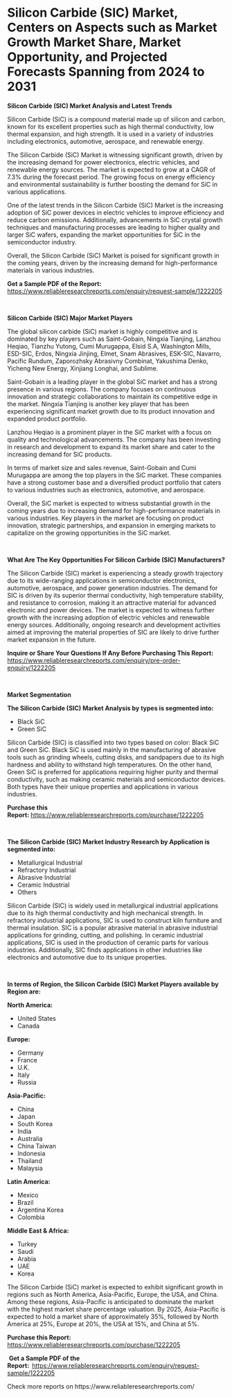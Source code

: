 <p><h1>Silicon Carbide (SIC) Market, Centers on Aspects such as Market Growth Market Share, Market Opportunity, and Projected Forecasts Spanning from 2024 to 2031</h1></p><p><strong>Silicon Carbide (SIC) Market Analysis and Latest Trends</strong></p>
<p><p>Silicon Carbide (SiC) is a compound material made up of silicon and carbon, known for its excellent properties such as high thermal conductivity, low thermal expansion, and high strength. It is used in a variety of industries including electronics, automotive, aerospace, and renewable energy.</p><p>The Silicon Carbide (SiC) Market is witnessing significant growth, driven by the increasing demand for power electronics, electric vehicles, and renewable energy sources. The market is expected to grow at a CAGR of 7.3% during the forecast period. The growing focus on energy efficiency and environmental sustainability is further boosting the demand for SiC in various applications.</p><p>One of the latest trends in the Silicon Carbide (SiC) Market is the increasing adoption of SiC power devices in electric vehicles to improve efficiency and reduce carbon emissions. Additionally, advancements in SiC crystal growth techniques and manufacturing processes are leading to higher quality and larger SiC wafers, expanding the market opportunities for SiC in the semiconductor industry.</p><p>Overall, the Silicon Carbide (SiC) Market is poised for significant growth in the coming years, driven by the increasing demand for high-performance materials in various industries.</p></p>
<p><strong>Get a Sample PDF of the Report:&nbsp;</strong> <a href="https://www.reliableresearchreports.com/enquiry/request-sample/1222205">https://www.reliableresearchreports.com/enquiry/request-sample/1222205</a></p>
<p>&nbsp;</p>
<p><strong>Silicon Carbide (SIC) Major Market Players</strong></p>
<p><p>The global silicon carbide (SiC) market is highly competitive and is dominated by key players such as Saint-Gobain, Ningxia Tianjing, Lanzhou Heqiao, Tianzhu Yutong, Cumi Murugappa, Elsid S.A, Washington Mills, ESD-SIC, Erdos, Ningxia Jinjing, Elmet, Snam Abrasives, ESK-SIC, Navarro, Pacific Rundum, Zaporozhsky Abrasivny Combinat, Yakushima Denko, Yicheng New Energy, Xinjiang Longhai, and Sublime.</p><p>Saint-Gobain is a leading player in the global SiC market and has a strong presence in various regions. The company focuses on continuous innovation and strategic collaborations to maintain its competitive edge in the market. Ningxia Tianjing is another key player that has been experiencing significant market growth due to its product innovation and expanded product portfolio.</p><p>Lanzhou Heqiao is a prominent player in the SiC market with a focus on quality and technological advancements. The company has been investing in research and development to expand its market share and cater to the increasing demand for SiC products.</p><p>In terms of market size and sales revenue, Saint-Gobain and Cumi Murugappa are among the top players in the SiC market. These companies have a strong customer base and a diversified product portfolio that caters to various industries such as electronics, automotive, and aerospace.</p><p>Overall, the SiC market is expected to witness substantial growth in the coming years due to increasing demand for high-performance materials in various industries. Key players in the market are focusing on product innovation, strategic partnerships, and expansion in emerging markets to capitalize on the growing opportunities in the SiC market.</p></p>
<p>&nbsp;</p>
<p><strong>What Are The Key Opportunities For Silicon Carbide (SIC) Manufacturers?</strong></p>
<p><p>The Silicon Carbide (SIC) market is experiencing a steady growth trajectory due to its wide-ranging applications in semiconductor electronics, automotive, aerospace, and power generation industries. The demand for SIC is driven by its superior thermal conductivity, high temperature stability, and resistance to corrosion, making it an attractive material for advanced electronic and power devices. The market is expected to witness further growth with the increasing adoption of electric vehicles and renewable energy sources. Additionally, ongoing research and development activities aimed at improving the material properties of SIC are likely to drive further market expansion in the future.</p></p>
<p><strong>Inquire or Share Your Questions If Any Before Purchasing This Report:</strong> <a href="https://www.reliableresearchreports.com/enquiry/pre-order-enquiry/1222205">https://www.reliableresearchreports.com/enquiry/pre-order-enquiry/1222205</a></p>
<p>&nbsp;</p>
<p><strong>Market Segmentation</strong></p>
<p><strong>The Silicon Carbide (SIC) Market Analysis by types is segmented into:</strong></p>
<p><ul><li>Black SiC</li><li>Green SiC</li></ul></p>
<p><p>Silicon Carbide (SIC) is classified into two types based on color: Black SiC and Green SiC. Black SiC is used mainly in the manufacturing of abrasive tools such as grinding wheels, cutting disks, and sandpapers due to its high hardness and ability to withstand high temperatures. On the other hand, Green SiC is preferred for applications requiring higher purity and thermal conductivity, such as making ceramic materials and semiconductor devices. Both types have their unique properties and applications in various industries.</p></p>
<p><strong>Purchase this Report:&nbsp;</strong><a href="https://www.reliableresearchreports.com/purchase/1222205">https://www.reliableresearchreports.com/purchase/1222205</a></p>
<p>&nbsp;</p>
<p><strong>The Silicon Carbide (SIC) Market Industry Research by Application is segmented into:</strong></p>
<p><ul><li>Metallurgical Industrial</li><li>Refractory Industrial</li><li>Abrasive Industrial</li><li>Ceramic Industrial</li><li>Others</li></ul></p>
<p><p>Silicon Carbide (SIC) is widely used in metallurgical industrial applications due to its high thermal conductivity and high mechanical strength. In refractory industrial applications, SIC is used to construct kiln furniture and thermal insulation. SIC is a popular abrasive material in abrasive industrial applications for grinding, cutting, and polishing. In ceramic industrial applications, SIC is used in the production of ceramic parts for various industries. Additionally, SIC finds applications in other industries like electronics and automotive due to its unique properties.</p></p>
<p>&nbsp;</p>
<p><strong>In terms of Region, the Silicon Carbide (SIC) Market Players available by Region are:</strong></p>
<p>
    <p> <strong> North America: </strong>
        <ul>
            <li>United States</li>
            <li>Canada</li>
        </ul>
        </p> 
    <p> <strong> Europe: </strong>
        <ul>
            <li>Germany</li>
            <li>France</li>
            <li>U.K.</li>
            <li>Italy</li>
            <li>Russia</li>
        </ul>
        </p> 
    <p> <strong> Asia-Pacific: </strong>
        <ul>
            <li>China</li>
            <li>Japan</li>
            <li>South Korea</li>
            <li>India</li>
            <li>Australia</li>
            <li>China Taiwan</li>
            <li>Indonesia</li>
            <li>Thailand</li>
            <li>Malaysia</li>
        </ul>
        </p> 
    <p> <strong> Latin America: </strong>
        <ul>
            <li>Mexico</li>
            <li>Brazil</li>
            <li>Argentina Korea</li>
            <li>Colombia</li>
        </ul>
        </p> 
    <p> <strong> Middle East & Africa: </strong>
        <ul>
            <li>Turkey</li>
            <li>Saudi</li>
            <li>Arabia</li>
            <li>UAE</li>
            <li>Korea</li>
        </ul>
    </p>
    </p>
<p><p>The Silicon Carbide (SiC) market is expected to exhibit significant growth in regions such as North America, Asia-Pacific, Europe, the USA, and China. Among these regions, Asia-Pacific is anticipated to dominate the market with the highest market share percentage valuation. By 2025, Asia-Pacific is expected to hold a market share of approximately 35%, followed by North America at 25%, Europe at 20%, the USA at 15%, and China at 5%.</p></p>
<p><strong>Purchase this Report: </strong><a href="https://www.reliableresearchreports.com/purchase/1222205">https://www.reliableresearchreports.com/purchase/1222205</a></p>
<p>&nbsp;<strong>Get a Sample PDF of the Report:&nbsp;&nbsp;</strong><a href="https://www.reliableresearchreports.com/enquiry/request-sample/1222205">https://www.reliableresearchreports.com/enquiry/request-sample/1222205</a></p>
<p><strong></strong></p>
<p>Check more reports on https://www.reliableresearchreports.com/</p>
